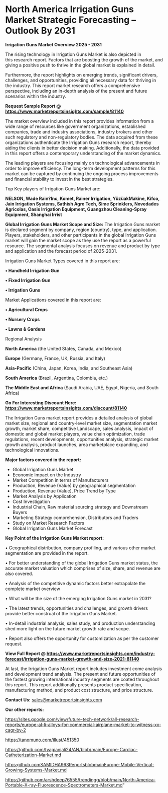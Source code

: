 # North America Irrigation Guns Market Strategic Forecasting – Outlook By 2031

<Strong> Irrigation Guns Market Overview 2025 - 2031</strong>

The rising technology in Irrigation Guns Market is also depicted in this research report. Factors that are boosting the growth of the market, and giving a positive push to thrive in the global market is explained in detail.

Furthermore, the report highlights on emerging trends, significant drivers, challenges, and opportunities, providing all necessary data for thriving in the industry. This report market research offers a comprehensive perspective, including an in-depth analysis of the present and future scenarios within the industry.

<strong>Request Sample Report @ <a href=https://www.marketreportsinsights.com/sample/81140>https://www.marketreportsinsights.com/sample/81140</a></strong>

The market overview included in this report provides information from a wide range of resources like government organizations, established companies, trade and industry associations, industry brokers and other such regulatory and non-regulatory bodies. The data acquired from these organizations authenticate the Irrigation Guns research report, thereby aiding the clients in better decision making. Additionally, the data provided in this report offers a contemporary understanding of the market dynamics.

The leading players are focusing mainly on technological advancements in order to improve efficiency. The long-term development patterns for this market can be captured by continuing the ongoing process improvements and financial stability to invest in the best strategies.

Top Key players of Irrigation Guns Market are:

<strong>NELSON, Wade Rain?Inc, Komet, Rainer Irrigation, YüzüakMakine, Kifco, Jain Irrigation Systems, Sathish Agro Tech, Sime Sprinklers, Novedades Agricolas, Oasis Irrigation Equipment, Guangzhou Cleaning-Spray Equipment, Shanghai Irrist</strong>

<strong><b>Global Irrigation Guns Market Scope and Size:</b></strong>
The Irrigation Guns market is declared segment by company, region (country), type, and application. Players, stakeholders, and other participants in the global Irrigation Guns market will gain the market scope as they use the report as a powerful resource. The segmental analysis focuses on revenue and product by type and application and the forecast period of 2025-2031.

Irrigation Guns Market Types covered in this report are:

<strong>• Handheld Irrigation Gun

• Fixed Irrigation Gun

• Irrigation Guns</strong>

Market Applications covered in this report are:

<strong>• Agricultural Crops

• Nursery Crops

• Lawns & Gardens</strong> 

Regional Analysis

<strong>North America</strong> (the United States, Canada, and Mexico)

<strong>Europe</strong> (Germany, France, UK, Russia, and Italy)

<strong>Asia-Pacific</strong> (China, Japan, Korea, India, and Southeast Asia)

<strong>South America</strong> (Brazil, Argentina, Colombia, etc.)

<strong>The Middle East and Africa</strong> (Saudi Arabia, UAE, Egypt, Nigeria, and South Africa)

<strong>Go For Interesting Discount Here: <a href=https://www.marketreportsinsights.com/discount/81140>https://www.marketreportsinsights.com/discount/81140</a></strong>

The Irrigation Guns market report provides a detailed analysis of global market size, regional and country-level market size, segmentation market growth, market share, competitive Landscape, sales analysis, impact of domestic and global market players, value chain optimization, trade regulations, recent developments, opportunities analysis, strategic market growth analysis, product launches, area marketplace expanding, and technological innovations.

<strong><b>Major factors covered in the report:</b></strong>
<ul>
  <li>Global Irrigation Guns Market </li>
  <li>Economic Impact on the Industry</li>
  <li>Market Competition in terms of Manufacturers</li>
  <li>Production, Revenue (Value) by geographical segmentation</li>
  <li>Production, Revenue (Value), Price Trend by Type</li>
  <li>Market Analysis by Application</li>
  <li>Cost Investigation</li>
  <li>Industrial Chain, Raw material sourcing strategy and Downstream Buyers</li>
  <li>Marketing Strategy comprehension, Distributors and Traders</li>
  <li>Study on Market Research Factors</li>
  <li>Global Irrigation Guns Market Forecast</li>
</ul>

<strong><b>Key Point of the Irrigation Guns Market report:</b></strong>

• Geographical distribution, company profiling, and various other market segmentation are provided in the report.

• For better understanding of the global Irrigation Guns market status, the accurate market valuation which comprises of size, share, and revenue are also covered.

• Analysis of the competitive dynamic factors better extrapolate the complete market overview

• What will be the size of the emerging Irrigation Guns market in 2031?

• The latest trends, opportunities and challenges, and growth drivers provide better construal of the Irrigation Guns Market.

• In-detail industrial analysis, sales study, and production understanding shed more light on the future market growth rate and scope.

• Report also offers the opportunity for customization as per the customer request.

<strong><b>View Full Report @ <a href=https://www.marketreportsinsights.com/industry-forecast/irrigation-guns-market-growth-and-size-2021-81140>https://www.marketreportsinsights.com/industry-forecast/irrigation-guns-market-growth-and-size-2021-81140</a></b></strong>


At last, the Irrigation Guns Market report includes investment come analysis and development trend analysis. The present and future opportunities of the fastest growing international industry segments are coated throughout this report. This report additionally presents product specification, manufacturing method, and product cost structure, and price structure.

<strong>Contact Us:</strong>
sales@marketreportsinsights.com

<strong>Our other reports:</strong>

<a href=https://sites.google.com/view/future-tech-network/all-research-reports/europe-al-li-alloys-for-commercial-airplane-market-to-witness-xx-cagr-by-2>https://sites.google.com/view/future-tech-network/all-research-reports/europe-al-li-alloys-for-commercial-airplane-market-to-witness-xx-cagr-by-2</a>

<a href=https://tanomuno.com/illust/451350>https://tanomuno.com/illust/451350</a>

<a href=https://github.com/tyagianjali24/AN/blob/main/Europe-Cardiac-Catheterization-Market.md>https://github.com/tyagianjali24/AN/blob/main/Europe-Cardiac-Catheterization-Market.md</a>

<a href=https:github.comSAMIDHA963ReportsblobmainEurope-Mobile-Vertical-Growing-Systems-Market.md>https:github.comSAMIDHA963ReportsblobmainEurope-Mobile-Vertical-Growing-Systems-Market.md</a>

<a href=https://github.com/arshdeep76555/trendingg/blob/main/North-America-Portable-X-ray-Fluorescence-Spectrometers-Market.md>https://github.com/arshdeep76555/trendingg/blob/main/North-America-Portable-X-ray-Fluorescence-Spectrometers-Market.md</a>"
